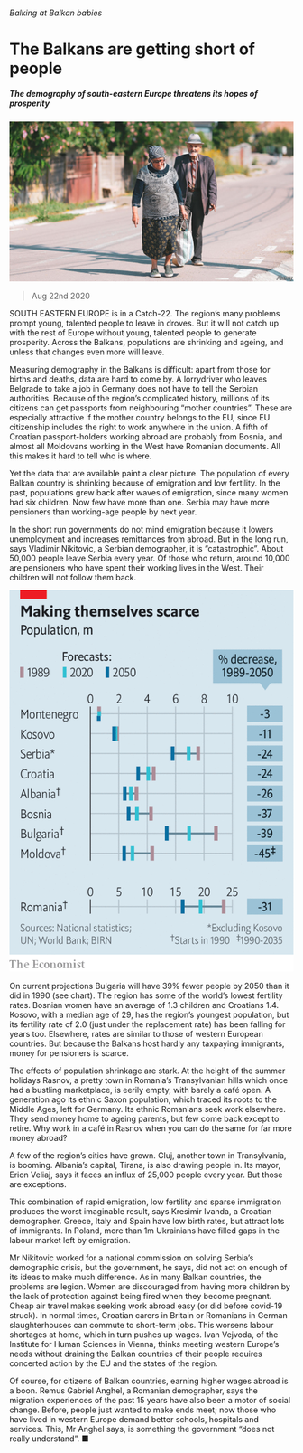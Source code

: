 ###### Balking at Balkan babies

# The Balkans are getting short of people 

##### The demography of south-eastern Europe threatens its hopes of prosperity 

![image](images/20200822_EUP002_0.jpg) 

> Aug 22nd 2020 

SOUTH EASTERN EUROPE is in a Catch-22. The region’s many problems prompt young, talented people to leave in droves. But it will not catch up with the rest of Europe without young, talented people to generate prosperity. Across the Balkans, populations are shrinking and ageing, and unless that changes even more will leave.

Measuring demography in the Balkans is difficult: apart from those for births and deaths, data are hard to come by. A lorrydriver who leaves Belgrade to take a job in Germany does not have to tell the Serbian authorities. Because of the region’s complicated history, millions of its citizens can get passports from neighbouring “mother countries”. These are especially attractive if the mother country belongs to the EU, since EU citizenship includes the right to work anywhere in the union. A fifth of Croatian passport-holders working abroad are probably from Bosnia, and almost all Moldovans working in the West have Romanian documents. All this makes it hard to tell who is where.


Yet the data that are available paint a clear picture. The population of every Balkan country is shrinking because of emigration and low fertility. In the past, populations grew back after waves of emigration, since many women had six children. Now few have more than one. Serbia may have more pensioners than working-age people by next year.

In the short run governments do not mind emigration because it lowers unemployment and increases remittances from abroad. But in the long run, says Vladimir Nikitovic, a Serbian demographer, it is “catastrophic”. About 50,000 people leave Serbia every year. Of those who return, around 10,000 are pensioners who have spent their working lives in the West. Their children will not follow them back.

![image](images/20200822_EUC140.png) 


On current projections Bulgaria will have 39% fewer people by 2050 than it did in 1990 (see chart). The region has some of the world’s lowest fertility rates. Bosnian women have an average of 1.3 children and Croatians 1.4. Kosovo, with a median age of 29, has the region’s youngest population, but its fertility rate of 2.0 (just under the replacement rate) has been falling for years too. Elsewhere, rates are similar to those of western European countries. But because the Balkans host hardly any taxpaying immigrants, money for pensioners is scarce.

The effects of population shrinkage are stark. At the height of the summer holidays Rasnov, a pretty town in Romania’s Transylvanian hills which once had a bustling marketplace, is eerily empty, with barely a café open. A generation ago its ethnic Saxon population, which traced its roots to the Middle Ages, left for Germany. Its ethnic Romanians seek work elsewhere. They send money home to ageing parents, but few come back except to retire. Why work in a café in Rasnov when you can do the same for far more money abroad?

A few of the region’s cities have grown. Cluj, another town in Transylvania, is booming. Albania’s capital, Tirana, is also drawing people in. Its mayor, Erion Veliaj, says it faces an influx of 25,000 people every year. But those are exceptions.

This combination of rapid emigration, low fertility and sparse immigration produces the worst imaginable result, says Kresimir Ivanda, a Croatian demographer. Greece, Italy and Spain have low birth rates, but attract lots of immigrants. In Poland, more than 1m Ukrainians have filled gaps in the labour market left by emigration.

Mr Nikitovic worked for a national commission on solving Serbia’s demographic crisis, but the government, he says, did not act on enough of its ideas to make much difference. As in many Balkan countries, the problems are legion. Women are discouraged from having more children by the lack of protection against being fired when they become pregnant. Cheap air travel makes seeking work abroad easy (or did before covid-19 struck). In normal times, Croatian carers in Britain or Romanians in German slaughterhouses can commute to short-term jobs. This worsens labour shortages at home, which in turn pushes up wages. Ivan Vejvoda, of the Institute for Human Sciences in Vienna, thinks meeting western Europe’s needs without draining the Balkan countries of their people requires concerted action by the EU and the states of the region.

Of course, for citizens of Balkan countries, earning higher wages abroad is a boon. Remus Gabriel Anghel, a Romanian demographer, says the migration experiences of the past 15 years have also been a motor of social change. Before, people just wanted to make ends meet; now those who have lived in western Europe demand better schools, hospitals and services. This, Mr Anghel says, is something the government “does not really understand”. ■

